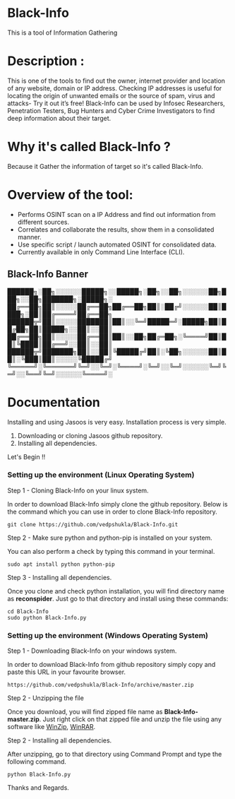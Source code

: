# Black-Info

This is a tool of Information Gathering
# Description :

This is one of the tools to find out the owner, internet provider and location of any website, domain or IP address. Checking IP addresses is useful for locating the origin of unwanted emails or the source of spam, virus and attacks- Try it out it’s free! 
Black-Info can be used by Infosec Researchers, Penetration Testers, Bug Hunters and Cyber Crime Investigators to find deep information about their target.

# Why it's called Black-Info ?

Because it Gather the information of target so it's called Black-Info.

# Overview of the tool:

* Performs OSINT scan on a IP Address and find out information from different sources.
* Correlates and collaborate the results, show them in a consolidated manner.
* Use specific script / launch automated OSINT for consolidated data.
* Currently available in only Command Line Interface (CLI).

## Black-Info Banner

██████╗░██╗░░░░░░█████╗░░█████╗░██╗░░██╗░░░░░░██╗███╗░░██╗███████╗░█████╗░
██╔══██╗██║░░░░░██╔══██╗██╔══██╗██║░██╔╝░░░░░░██║████╗░██║██╔════╝██╔══██╗
██████╦╝██║░░░░░███████║██║░░╚═╝█████═╝░█████╗██║██╔██╗██║█████╗░░██║░░██║
██╔══██╗██║░░░░░██╔══██║██║░░██╗██╔═██╗░╚════╝██║██║╚████║██╔══╝░░██║░░██║
██████╦╝███████╗██║░░██║╚█████╔╝██║░╚██╗░░░░░░██║██║░╚███║██║░░░░░╚█████╔╝
╚═════╝░╚══════╝╚═╝░░╚═╝░╚════╝░╚═╝░░╚═╝░░░░░░╚═╝╚═╝░░╚══╝╚═╝░░░░░░╚════╝░

# Documentation

Installing and using Jasoos is very easy. Installation process is very simple.

1. Downloading or cloning Jasoos github repository.
2. Installing all dependencies.

Let's Begin !!



### Setting up the environment (Linux Operating System)

Step 1 - Cloning Black-Info on your linux system.

In order to download Black-Info simply clone the github repository. Below is the command which you can use in order to clone Black-Info repository.
```
git clone https://github.com/vedpshukla/Black-Info.git
```

Step 2 - Make sure python and python-pip is installed on your system.

You can also perform a check by typing this command in your terminal.

```
sudo apt install python python-pip
```

Step 3 - Installing all dependencies.

Once you clone and check python installation, you will find directory name as **reconspider**. Just go to that directory and install using these commands:
```
cd Black-Info
sudo python Black-Info.py
```

### Setting up the environment (Windows Operating System)

Step 1 - Downloading Black-Info on your windows system.

In order to download Black-Info from github repository simply copy and paste this URL in your favourite browser.
```
https://github.com/vedpshukla/Black-Info/archive/master.zip
```

Step 2 - Unzipping the file

Once you download, you will find zipped file name as **Black-Info-master.zip**. Just right click on that zipped file and unzip the file using any software like [WinZip](https://www.winzip.com/), [WinRAR](https://www.win-rar.com).

Step 2 - Installing all dependencies.

After unzipping, go to that directory using Command Prompt and type the following command.
```
python Black-Info.py
```
Thanks and Regards.
